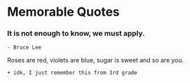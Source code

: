 # Memorable Quotes
### It is not enough to know, we must apply.
	
	- Bruce Lee

Roses are red, violets are blue, sugar is sweet and so are you.
	
	+ idk, I just remember this from 3rd grade
